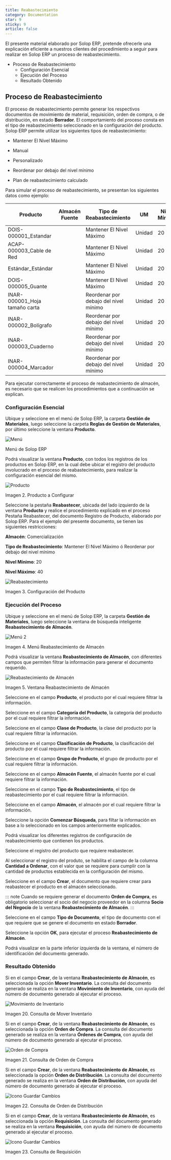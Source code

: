 ```yaml
---
title: Reabastecimiento
category: Documentation
star: 9
sticky: 9
article: false
---
```


El presente material elaborado por Solop ERP, pretende ofrecerle una explicación eficiente a nuestros clientes del procedimiento a seguir para realizar en Solop ERP un proceso de reabastecimiento.

- Proceso de Reabastecimiento
  - Configuración Esencial
  - Ejecución del Proceso
  - Resultado Obtenido

## Proceso de Reabastecimiento

El proceso de reabastecimiento permite generar los respectivos documentos de movimiento de material, requisición, orden de compra, o de distribución, en estado **Borrador**. El comportamiento del proceso consta en el tipo de reabastecimiento seleccionado en la configuración del producto. Solop ERP permite utilizar los siguientes tipos de reabastecimiento:

- Mantener El Nivel Máximo

- Manual

- Personalizado

- Reordenar por debajo del nivel mínimo

- Plan de reabastecimiento calculado

Para simular el proceso de reabastecimiento, se presentan los siguientes datos como ejemplo:

|       Producto       | Almacén Fuente | Tipo de Reabastecimiento |    UM     | Nivel Mínimo | Nivel Máximo |Cantidad en Existencia |
| ------------------------ | ----- | -------------------- | ---------- | ---------- | ---------- | ---------- |
| DOIS-000001_Estandar         |       | Mantener El Nivel Máximo              |   Unidad  |     20     |    40     |     60     | 
| ACAP-000003_Cable de Red     |       | Mantener El Nivel Máximo              |   Unidad  |     20     |    40     |     41     |
| Estándar_Estándar            |       | Mantener El Nivel Máximo              |   Unidad  |     20     |    40     |     35     |
| DOIS-000005_Guante           |       |  Mantener El Nivel Máximo             |   Unidad  |     20     |    40     |     36     |
| INAR-000001_Hoja tamaño carta|       | Reordenar por debajo del nivel mínimo |   Unidad  |     20     |    40     |     20     |
| INAR-000002_Bolígrafo        |       | Reordenar por debajo del nivel mínimo |   Unidad  |     20     |    40     |     5      |
| INAR-000003_Cuaderno         |       | Reordenar por debajo del nivel mínimo |   Unidad  |     20     |    40     |     25     |
| INAR-000004_Marcador         |       | Reordenar por debajo del nivel mínimo |   Unidad  |     20     |    40     |     7      |

Para ejecutar correctamente el proceso de reabastecimiento de almacén, es necesario que se realicen los procedimientos que a continuación se explican.

### Configuración Esencial

Ubique y seleccione en el menú de Solop ERP, la carpeta **Gestión de Materiales**, luego seleccione la carpeta **Reglas de Gestión de Materiales**, por último seleccione la ventana **Producto**.

![Menú](/assets/img/docs/materials-management/mam-materials-image998.png)

Menú de Solop ERP

Podrá visualizar la ventana **Producto**, con todos los registros de los productos en Solop ERP, en la cual debe ubicar el registro del producto involucrado en el proceso de reabastecimiento, para realizar la configuración esencial del mismo.

![Producto](/assets/img/docs/materials-management/mam-materials-image91.png)

Imagen 2. Producto a Configurar

Seleccione la pestaña **Reabastecer**, ubicada del lado izquierdo de la ventana **Producto** y realice el procedimiento explicado en el proceso Pestaña Reabastecer, del documento Registro de Producto, elaborado por Solop ERP. Para el ejemplo del presente documento, se tienen las siguientes restricciones:

**Almacén**: Comercialización

**Tipo de Reabastecimiento**: Mantener El Nivel Máximo ó Reordenar por debajo del nivel mínimo

**Nivel Mínimo**: 20

**Nivel Máximo**: 40

![Reabastecimiento](/assets/img/docs/materials-management/mam-materials-image92.png)

Imagen 3. Configuración del Producto

### Ejecución del Proceso

Ubique y seleccione en el menú de Solop ERP, la carpeta **Gestión de Materiales**, luego seleccione la ventana de búsqueda inteligente **Reabastecimiento de Almacén**.

![Menú 2](/assets/img/docs/materials-management/mam-materials-image93.png)

Imagen 4. Menú Reabastecimiento de Almacén

Podrá visualizar la ventana **Reabastecimiento de Almacén**, con diferentes campos que permiten filtrar la información para generar el documento requerido.

![Reabastecimiento de Almacén](/assets/img/docs/materials-management/mam-materials-image94.png)

Imagen 5. Ventana Reabastecimiento de Almacén

Seleccione en el campo **Producto**, el producto por el cual requiere filtrar la información.

Seleccione en el campo **Categoría del Producto**, la categoría del producto por el cual requiere filtrar la información.

Seleccione en el campo **Clase de Producto**, la clase del producto por la cual requiere filtrar la información.

Seleccione en el campo **Clasificación de Producto**, la clasificación del producto por el cual requiere filtrar la información.

Seleccione en el campo **Grupo de Producto**, el grupo de producto por el cual requiere filtrar la información.

Seleccione en el campo **Almacén Fuente**, el almacén fuente por el cual requiere filtrar la información.

Seleccione en el campo **Tipo de Reabastecimiento**, el tipo de reabastecimiento por el cual requiere filtrar la información.

Seleccione en el campo **Almacén**, el almacén por el cual requiere filtrar la información.

Seleccione la opción **Comenzar Búsqueda**, para filtar la información en base a lo seleccionado en los campos anteriormente explicados.

Podrá visualizar los diferentes registros de configuración de reabastecimiento que contienen los productos.

Seleccione el registro del producto que requiere reabastecer.

Al seleccionar el registro del produto, se habilita el campo de la columna **Cantidad a Ordenar**, con el valor que se requiere para cumplir con la cantidad de productos establecida en la configuración del mismo.

Seleccione en el campo **Crear**, el documento que requiere crear para reabastecer el producto en el almacén seleccionado.

::: note
Cuando se requiere generar el documento **Orden de Compra**, es obligatorio seleccionar el socio del negocio proveedor en la columna **Socio del Negocio** de la ventana **Reabastecimiento de Almacén**.
:::

Seleccione en el campo **Tipo de Documento**, el tipo de documento con el que requiere que se genere el documento en estado **Borrador**.

Seleccione la opción **OK**, para ejecutar el proceso **Reabastecimiento de Almacén**.

Podrá visualizar en la parte inferior izquierda de la ventana, el número de identificación del documento generado.

### Resultado Obtenido

Si en el campo **Crear**, de la ventana **Reabastecimiento de Almacén**, es seleccionada la opción **Mover Inventario**. La consulta del documento generado se realiza en la ventana **Movimiento de Inventario**, con ayuda del número de documento generado al ejecutar el proceso.

![Movimiento de Inventario](/assets/img/docs/materials-management/mam-materials-image111.png)

Imagen 20. Consulta de Mover Inventario

Si en el campo **Crear**, de la ventana **Reabastecimiento de Almacén**, es seleccionada la opción **Orden de Compra**. La consulta del documento generado se realiza en la ventana **Órdenes de Compra**, con ayuda del número de documento generado al ejecutar el proceso.

![Orden de Compra](/assets/img/docs/materials-management/mam-materials-image112.png)

Imagen 21. Consulta de Orden de Compra

Si en el campo **Crear**, de la ventana **Reabastecimiento de Almacén**, es seleccionada la opción **Orden de Distribución**. La consulta del documento generado se realiza en la ventana **Orden de Distribución**, con ayuda del número de documento generado al ejecutar el proceso.

![Icono Guardar Cambios](/assets/img/docs/materials-management/mam-materials-image113.png)

Imagen 22. Consulta de Orden de Distribución

Si en el campo **Crear**, de la ventana **Reabastecimiento de Almacén**, es seleccionada la opción **Requisición**. La consulta del documento generado se realiza en la ventana **Requisición**, con ayuda del número de documento generado al ejecutar el proceso.

![Icono Guardar Cambios](/assets/img/docs/materials-management/mam-materials-image114.png)

Imagen 23. Consulta de Requisición
